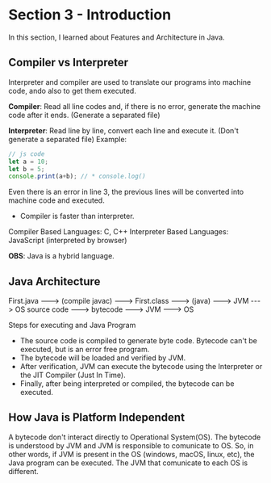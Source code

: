 # Section 3 - Introduction
In this section, I learned about Features and Architecture in Java.

## Compiler vs Interpreter
Interpreter and compiler are used to translate our programs into machine code, ando also to get them executed.

**Compiler**: Read all line codes and, if there is no error, generate the machine code after it ends. (Generate a separated file)

**Interpreter**: Read line by line, convert each line and execute it. (Don't generate a separated file)
Example:
```javascript
// js code
let a = 10;
let b = 5;
console.print(a+b); // * console.log()
```
Even there is an error in line 3, the previous lines will be converted into machine code and executed.

- Compiler is faster than interpreter.

Compiler Based Languages: C, C++
Interpreter Based Languages: JavaScript (interpreted by browser)

**OBS**: Java is a hybrid language.


## Java Architecture
First.java ---> (compile javac) ---> First.class ---> (java) ---> JVM ---> OS
source code ---> bytecode ---> JVM ---> OS 

Steps for executing and Java Program
- The source code is compiled to generate byte code. Bytecode can't be executed, but is an error free program. 
- The bytecode will be loaded and verified by JVM. 
- After verification, JVM can execute the bytecode using the Interpreter or the JIT Compiler (Just In Time).
- Finally, after being interpreted or compiled, the bytecode can be executed.

## How Java is Platform Independent
A bytecode don't interact directly to Operational System(OS). The bytecode is understood by JVM and JVM is responsible to comunicate to OS. So, in other words, if JVM is present in the OS (windows, macOS, linux, etc), the Java program can be executed. The JVM that comunicate to each OS is different.
